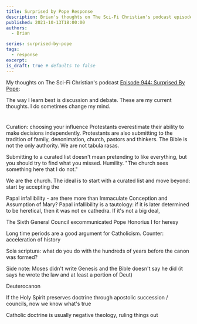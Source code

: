 ```yaml
---
title: Surprised by Pope Response
description: Brian's thoughts on The Sci-Fi Christian's podcast episode about Catholicism and Protestantism.
published: 2021-10-13T18:00:00
authors:
  - Brian

series: surprised-by-pope
tags: 
  - response
excerpt: 
is_draft: true # defaults to false
---
```


My thoughts on The Sci-Fi Christian's podcast [Episode 944: Surprised By Pope](http://thescifichristian.com/2021/07/episode-944-surprised-by-pope/):

The way I learn best is discussion and debate. These are my current thoughts. I do sometimes change my mind.

# 


Curation: choosing your influence
Protestants overestimate their ability to make decisions independently. Protestants are also submitting to the tradition of family, denonimation, church, pastors and thinkers. The Bible is not the only authority. We are not tabula rasas.

Submitting to a curated list doesn't mean pretending to like everything, but you should try to find what you missed. Humility. "The church sees something here that I do not."

We are the church. The ideal is to start with a curated list and move beyond: start by accepting the 

Papal infallibility - are there more than Immaculate Conception and Assumption of Mary? Papal infallibility is a tautology: if it is later determined to be heretical, then it was not ex cathedra. If it's not a big deal, 

The Sixth General Council excommunicated Pope Honorius I for heresy

Long time periods are a good argument for Catholicism. Counter: acceleration of history

Sola scriptura: what do you do with the hundreds of years before the canon was formed?

Side note: Moses didn't write Genesis and the Bible doesn't say he did (it says he wrote the law and at least a portion of Deut)

Deuterocanon

If the Holy Spirit preserves doctrine through apostolic succession / councils, now we know what's true 

Catholic doctrine is usually negative theology, ruling things out

